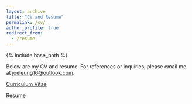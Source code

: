 ```yaml
---
layout: archive
title: "CV and Resume"
permalink: /cv/
author_profile: true
redirect_from:
  - /resume
---
```


{% include base_path %}

Below are my CV and resume. For references or inquiries, please email me at joeleung16@outlook.com.

[Curriculum Vitae](https://klai1.github.io/files/Kevin_CV_v2.pdf)

[Resume](https://klai1.github.io/files/resume_klai.pdf)
